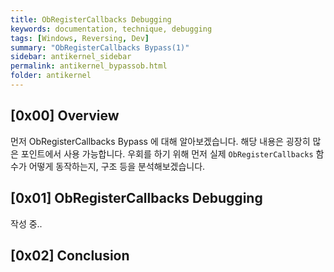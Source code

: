 ```yaml
---
title: ObRegisterCallbacks Debugging
keywords: documentation, technique, debugging
tags: [Windows, Reversing, Dev]
summary: "ObRegisterCallbacks Bypass(1)"
sidebar: antikernel_sidebar
permalink: antikernel_bypassob.html
folder: antikernel
---
```


## [0x00] Overview

먼저 ObRegisterCallbacks Bypass 에 대해 알아보겠습니다. 해당 내용은 굉장히 많은 포인트에서 사용 가능합니다. 우회를 하기 위해 먼저 실제 `ObRegisterCallbacks` 함수가 어떻게 동작하는지, 구조 등을 분석해보겠습니다.

## [0x01] ObRegisterCallbacks Debugging

작성 중..

## [0x02] Conclusion



